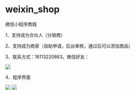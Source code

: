 # weixin_shop
微信小程序商城

1、支持成为合伙人（分销商）

2、支持成为商家（自助申请，后台审核，通过后可以添加商品）

3、联系方式：18113220863。微信好友：

<image src="https://jxc.xmoj.cn/img/lianxfs.png"></image>

4、程序界面

<image src="https://jxc.xmoj.cn/img/cx_1.png"></image>
<image src="https://jxc.xmoj.cn/img/cx_4.png"></image>
